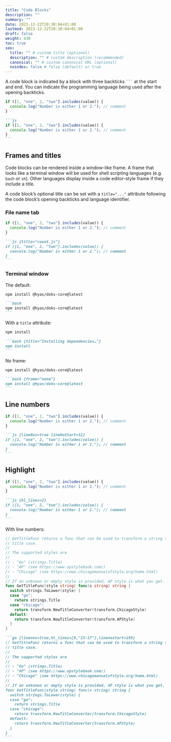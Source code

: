 ```yaml
---
title: "Code Blocks"
description: ""
summary: ""
date: 2023-12-22T20:30:04+01:00
lastmod: 2023-12-22T20:30:04+01:00
draft: false
weight: 430
toc: true
seo:
  title: "" # custom title (optional)
  description: "" # custom description (recommended)
  canonical: "" # custom canonical URL (optional)
  noindex: false # false (default) or true
---
```


A code block is indicated by a block with three backticks ` ``` ` at the start and end. You can indicate the programming language being used after the opening backticks.

```js
if ([1, "one", 2, "two"].includes(value)) {
  console.log("Number is either 1 or 2."); // comment
}
```

````md
```js
if ([1, "one", 2, "two"].includes(value)) {
  console.log("Number is either 1 or 2."); // comment
}
```
````

## Frames and titles

Code blocks can be rendered inside a window-like frame. A frame that looks like a terminal window will be used for shell scripting languages (e.g. `bash` or `sh`). Other languages display inside a code editor-style frame if they include a title.

A code block’s optional title can be set with a `title="..."` attribute following the code block’s opening backticks and language identifier.

### File name tab

```js {title="count.js"}
if ([1, "one", 2, "two"].includes(value)) {
  console.log("Number is either 1 or 2."); // comment
}
```

````md
```js {title="count.js"}
if ([1, "one", 2, "two"].includes(value)) {
  console.log("Number is either 1 or 2."); // comment
}
```
````

### Terminal window

The default:

```bash
npm install @hyas/doks-core@latest
```

````md
```bash
npm install @hyas/doks-core@latest
```
````

With a `title` attribute:

```bash {title="Installing dependencies…"}
npm install
```

````md
```bash {title="Installing dependencies…"}
npm install
```
````

No frame:

```bash {frame="none"}
npm install @hyas/doks-core@latest
```

````md
```bash {frame="none"}
npm install @hyas/doks-core@latest
```
````

## Line numbers

```js {lineNos=true lineNoStart=32}
if ([1, "one", 2, "two"].includes(value)) {
  console.log("Number is either 1 or 2."); // comment
}
```

````md
```js {lineNos=true lineNoStart=32}
if ([1, "one", 2, "two"].includes(value)) {
  console.log("Number is either 1 or 2."); // comment
}
```
````

## Highlight

```js {hl_lines=2}
if ([1, "one", 2, "two"].includes(value)) {
  console.log("Number is either 1 or 2."); // comment
}
```

````md
```js {hl_lines=2}
if ([1, "one", 2, "two"].includes(value)) {
  console.log("Number is either 1 or 2."); // comment
}
```
````

With line numbers:

```go {linenos=true,hl_lines=[8,"15-17"],linenostart=199}
// GetTitleFunc returns a func that can be used to transform a string to
// title case.
//
// The supported styles are
//
// - "Go" (strings.Title)
// - "AP" (see https://www.apstylebook.com/)
// - "Chicago" (see https://www.chicagomanualofstyle.org/home.html)
//
// If an unknown or empty style is provided, AP style is what you get.
func GetTitleFunc(style string) func(s string) string {
  switch strings.ToLower(style) {
  case "go":
    return strings.Title
  case "chicago":
    return transform.NewTitleConverter(transform.ChicagoStyle)
  default:
    return transform.NewTitleConverter(transform.APStyle)
  }
}
```

````md
```go {linenos=true,hl_lines=[8,"15-17"],linenostart=199}
// GetTitleFunc returns a func that can be used to transform a string to
// title case.
//
// The supported styles are
//
// - "Go" (strings.Title)
// - "AP" (see https://www.apstylebook.com/)
// - "Chicago" (see https://www.chicagomanualofstyle.org/home.html)
//
// If an unknown or empty style is provided, AP style is what you get.
func GetTitleFunc(style string) func(s string) string {
  switch strings.ToLower(style) {
  case "go":
    return strings.Title
  case "chicago":
    return transform.NewTitleConverter(transform.ChicagoStyle)
  default:
    return transform.NewTitleConverter(transform.APStyle)
  }
}
```
````
